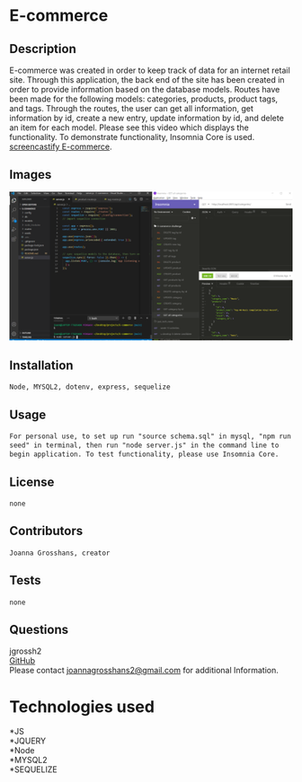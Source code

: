 # E-commerce

## Description

E-commerce was created in order to keep track of data for an internet retail site. Through this application, the back end of the site has been created in order to provide information based on the database models. Routes have been made for the following models: categories, products, product tags, and tags. Through the routes, the user can get all information, get information by id, create a new entry, update information by id, and delete an item for each model. Please see this video which displays the functionality. To demonstrate functionality, Insomnia Core is used. [screencastify E-commerce](https://drive.google.com/file/d/1CPWylLQlnsnfLmc8Bkzd2Zs6YSDUrmD0/view).

## Images 
![E-commerce](./images/e-commerce.png) <br>

## Installation
    Node, MYSQL2, dotenv, express, sequelize
## Usage
    For personal use, to set up run "source schema.sql" in mysql, "npm run seed" in terminal, then run "node server.js" in the command line to begin application. To test functionality, please use Insomnia Core.
## License
    none
## Contributors
    Joanna Grosshans, creator
## Tests
    none
## Questions
jgrossh2 <br />
[GitHub](https://github.com/jgrossh2/E-commerce) <br />
Please contact <joannagrosshans2@gmail.com> for additional Information.

# Technologies used
 *JS <br>
 *JQUERY<br>
 *Node <br>
 *MYSQL2<br>
 *SEQUELIZE
 